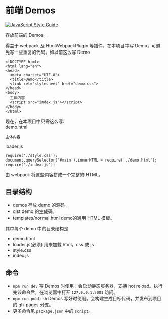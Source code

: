 # 前端 Demos
[![JavaScript Style Guide](https://cdn.rawgit.com/feross/standard/master/badge.svg)](https://github.com/feross/standard)

存放前端的 Demos。

得益于 webpack 及 HtmlWebpackPlugin 等插件，在本项目中写 Demo，可避免写一些重复的代码。如以前这么写 Demo
```
<!DOCTYPE html>
<html lang="en">
<head>
  <meta charset="UTF-8">
  <title>Demo</title>
  <link rel="stylesheet" href="demo.css">
</head>
<body>
  主体内容
  <script src="index.js"></script>
</body>
</html>
```

现在，在本项目中只需这么写:  
demo.html
```
主体内容
```

loader.js
```
require('./style.css');
document.querySelector('#main').innerHTML = require('./demo.html');
require('./index.js');
```

由 webpack 将这些内容拼成一个完整的 HTML。


## 目录结构
* demos 存放 demo 的源码。
* dist demo 的生成码。
* templates/normal.html demo的通用 HTML 模板。

其中每个 demo 中的目录结构是
* demo.html
* loader.js(必须) 用来加载 html，css 或 js
* style.css
* index.js

## 命令
* `npm run dev` 写 Demos 时使用：会启动静态服务器，支持 hot reload。执行完该命令后，在浏览器中打开 `127.0.0.1:5001` 访问。
* `npm run publish` Demos 写好时使用。会构建生成目标代码，并发布到项目的 gh-pages 分支。
* 更多命令见 `package.json` 中的 `script`。

